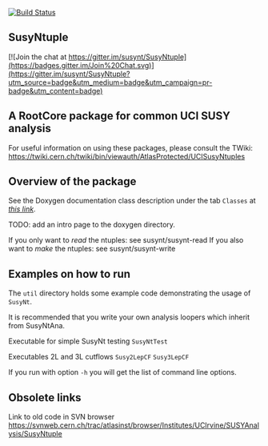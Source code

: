 [![Build Status](https://travis-ci.org/gerbaudo/SusyNtuple.svg?branch=master)](https://travis-ci.org/gerbaudo/SusyNtuple)

SusyNtuple
----------

[![Join the chat at https://gitter.im/susynt/SusyNtuple](https://badges.gitter.im/Join%20Chat.svg)](https://gitter.im/susynt/SusyNtuple?utm_source=badge&utm_medium=badge&utm_campaign=pr-badge&utm_content=badge)

A RootCore package for common UCI SUSY analysis
-----------------------------------------------

For useful information on using these packages, please consult the TWiki:
https://twiki.cern.ch/twiki/bin/viewauth/AtlasProtected/UCISusyNtuples

Overview of the package
-----------------------
See the Doxygen documentation class description under the tab `Classes`
at *[this link](http://susynt.github.io/SusyNtuple/doxygen-html)*.

TODO: add an intro page to the doxygen directory.


If you only want to *read* the ntuples: see susynt/susynt-read
If you also want to *make* the ntuples: see susynt/susynt-write


Examples on how to run
----------------------

The `util` directory holds some example code demonstrating the usage
of `SusyNt`.

It is recommended that you write your own analysis loopers which
inherit from SusyNtAna.

Executable for simple SusyNt testing
`SusyNtTest`

Executables 2L and 3L cutflows
`Susy2LepCF`
`Susy3LepCF`

If you run with option `-h` you will get the list of command line options.


Obsolete links
--------------
Link to old code in SVN browser
https://svnweb.cern.ch/trac/atlasinst/browser/Institutes/UCIrvine/SUSYAnalysis/SusyNtuple
